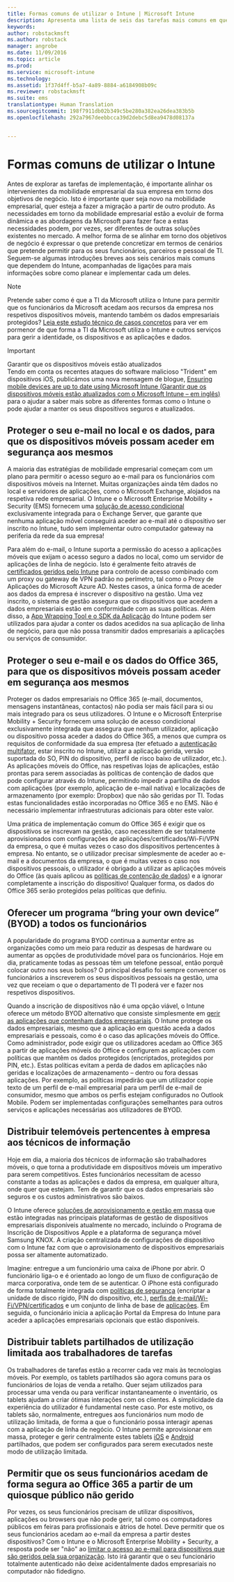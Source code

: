 ```yaml
---
title: Formas comuns de utilizar o Intune | Microsoft Intune
description: Apresenta uma lista de seis das tarefas mais comuns em que o Intune ajuda
keywords: 
author: robstackmsft
ms.author: robstack
manager: angrobe
ms.date: 11/09/2016
ms.topic: article
ms.prod: 
ms.service: microsoft-intune
ms.technology: 
ms.assetid: 1f37d4ff-b5a7-4a89-8884-a6184908b09c
ms.reviewer: robstackmsft
ms.suite: ems
translationtype: Human Translation
ms.sourcegitcommit: 198f7911db02b349c5be280a382ea26dea383b5b
ms.openlocfilehash: 292a7967deebbcca39d2debc5d8ea9478d08137a


---
```


# <a name="common-ways-to-use-intune"></a>Formas comuns de utilizar o Intune

Antes de explorar as tarefas de implementação, é importante alinhar os intervenientes da mobilidade empresarial da sua empresa em torno dos objetivos de negócio.  Isto é importante quer seja novo na mobilidade empresarial, quer esteja a fazer a migração a partir de outro produto.  As necessidades em torno da mobilidade empresarial estão a evoluir de forma dinâmica e as abordagens da Microsoft para fazer face a estas necessidades podem, por vezes, ser diferentes de outras soluções existentes no mercado.  A melhor forma de se alinhar em torno dos objetivos de negócio é expressar o que pretende concretizar em termos de cenários que pretende permitir para os seus funcionários, parceiros e pessoal de TI.  Seguem-se algumas introduções breves aos seis cenários mais comuns que dependem do Intune, acompanhadas de ligações para mais informações sobre como planear e implementar cada um deles.

>[!NOTE]
>Pretende saber como é que a TI da Microsoft utiliza o Intune para permitir que os funcionários da Microsoft acedam aos recursos da empresa nos respetivos dispositivos móveis, mantendo também os dados empresariais protegidos? [Leia este estudo técnico de casos concretos](https://www.microsoft.com/itshowcase/Article/Content/588) para ver em pormenor de que forma a TI da Microsoft utiliza o Intune e outros serviços para gerir a identidade, os dispositivos e as aplicações e dados.  

>[!IMPORTANT]
>Garantir que os dispositivos móveis estão atualizados<br>
>Tendo em conta os recentes ataques do software malicioso "Trident" em dispositivos iOS, publicámos uma nova mensagem de blogue, [Ensuring mobile devices are up to date using Microsoft Intune (Garantir que os dispositivos móveis estão atualizados com o Microsoft Intune – em inglês)](https://blogs.technet.microsoft.com/enterprisemobility/2016/08/26/ensuring-mobile-devices-are-up-to-date-using-microsoft-intune/) para o ajudar a saber mais sobre as diferentes formas como o Intune o pode ajudar a manter os seus dispositivos seguros e atualizados.

## <a name="securing-your-onpremises-email-and-data-so-it-can-be-safely-accessed-by-mobile-devices"></a>Proteger o seu e-mail no local e os dados, para que os dispositivos móveis possam aceder em segurança aos mesmos
A maioria das estratégias de mobilidade empresarial começam com um plano para permitir o acesso seguro ao e-mail para os funcionários com dispositivos móveis na Internet. Muitas organizações ainda têm dados no local e servidores de aplicações, como o Microsoft Exchange, alojados na respetiva rede empresarial. O Intune e o Microsoft Enterprise Mobility + Security (EMS) fornecem uma [solução de acesso condicional](/intune/deploy-use/restrict-access-to-email-and-o365-services-with-microsoft-intune) exclusivamente integrada para o Exchange Server, que garante que nenhuma aplicação móvel conseguirá aceder ao e-mail até o dispositivo ser inscrito no Intune, tudo sem implementar outro computador gateway na periferia da rede da sua empresa!

Para além do e-mail, o Intune suporta a permissão do acesso a aplicações móveis que exijam o acesso seguro a dados no local, como um servidor de aplicações de linha de negócio.  Isto é geralmente feito através de [certificados geridos pelo Intune](/intune/deploy-use/secure-resource-access-with-certificate-profiles) para controlo de acesso combinado com um proxy ou gateway de VPN padrão no perímetro, tal como o Proxy de Aplicações do Microsoft Azure AD.  Nestes casos, a única forma de aceder aos dados da empresa é inscrever o dispositivo na gestão.  Uma vez inscrito, o sistema de gestão assegura que os dispositivos que acedem a dados empresariais estão em conformidade com as suas políticas.  Além disso, a [App Wrapping Tool e o SDK da Aplicação](/intune/deploy-use/decide-how-to-prepare-apps-for-mobile-application-management-with-microsoft-intune) do Intune podem ser utilizados para ajudar a conter os dados acedidos na sua aplicação de linha de negócio, para que não possa transmitir dados empresariais a aplicações ou serviços de consumidor.

<!-- Learn more about how to plan and deploy Intune to help secure on-premises email and data. -->

## <a name="securing-your-office-365-email-and-data-so-it-can-be-safely-accessed-by-mobile-devices"></a>Proteger o seu e-mail e os dados do Office 365, para que os dispositivos móveis possam aceder em segurança aos mesmos
Proteger os dados empresariais no Office 365 (e-mail, documentos, mensagens instantâneas, contactos) não podia ser mais fácil para si ou mais integrado para os seus utilizadores. O Intune e o Microsoft Enterprise Mobility + Security fornecem uma solução de acesso condicional exclusivamente integrada que assegura que nenhum utilizador, aplicação ou dispositivo possa aceder a dados do Office 365, a menos que cumpra os requisitos de conformidade da sua empresa (ter efetuado a [autenticação multifator](/intune/deploy-use/protect-windows-devices-with-multi-factor-authentication), estar inscrito no Intune, utilizar a aplicação gerida, versão suportada do SO, PIN do dispositivo, perfil de risco baixo de utilizador, etc.). As aplicações móveis do Office, nas respetivas lojas de aplicações, estão prontas para serem associadas às políticas de contenção de dados que pode configurar através do Intune, permitindo impedir a partilha de dados com aplicações (por exemplo, aplicação de e-mail nativa) e localizações de armazenamento (por exemplo: Dropbox) que não são geridas por TI.  Todas estas funcionalidades estão incorporadas no Office 365 e no EMS.  Não é necessário implementar infraestruturas adicionais para obter este valor.

Uma prática de implementação comum do Office 365 é exigir que os dispositivos se inscrevam na gestão, caso necessitem de ser totalmente aprovisionados com configurações de aplicações/certificados/Wi-Fi/VPN da empresa, o que é muitas vezes o caso dos dispositivos pertencentes à empresa.  No entanto, se o utilizador precisar simplesmente de aceder ao e-mail e a documentos da empresa, o que é muitas vezes o caso nos dispositivos pessoais, o utilizador é obrigado a utilizar as aplicações móveis do Office (às quais aplicou as [políticas de contenção de dados](/intune/deploy-use/protect-apps-and-data-with-microsoft-intune)) e a ignorar completamente a inscrição do dispositivo!  Qualquer forma, os dados do Office 365 serão protegidos pelas políticas que definiu.

<!-- Learn more about how to plan and deploy Intune to help secure Office 365 email and data. -->

## <a name="offer-a-bring-your-own-device-byod-program-to-all-employees"></a>Oferecer um programa “bring your own device” (BYOD) a todos os funcionários
A popularidade do programa BYOD continua a aumentar entre as organizações como um meio para reduzir as despesas de hardware ou aumentar as opções de produtividade móvel para os funcionários. Hoje em dia, praticamente todas as pessoas têm um telefone pessoal, então porquê colocar outro nos seus bolsos? O principal desafio foi sempre convencer os funcionários a inscreverem os seus dispositivos pessoais na gestão, uma vez que receiam o que o departamento de TI poderá ver e fazer nos respetivos dispositivos.  

Quando a inscrição de dispositivos não é uma opção viável, o Intune oferece um método BYOD alternativo que consiste simplesmente em [gerir as aplicações que contenham dados empresariais](/intune/deploy-use/protect-apps-and-data-with-microsoft-intune).  O Intune protege os dados empresariais, mesmo que a aplicação em questão aceda a dados empresariais e pessoais, como é o caso das aplicações móveis do Office.  Como administrador, pode exigir que os utilizadores acedam ao Office 365 a partir de aplicações móveis do Office e configurem as aplicações com políticas que mantêm os dados protegidos (encriptados, protegidos por PIN, etc.).  Estas políticas evitam a perda de dados em aplicações não geridas e localizações de armazenamento – dentro ou fora dessas aplicações.  Por exemplo, as políticas impedirão que um utilizador copie texto de um perfil de e-mail empresarial para um perfil de e-mail de consumidor, mesmo que ambos os perfis estejam configurados no Outlook Mobile.  Podem ser implementadas configurações semelhantes para outros serviços e aplicações necessárias aos utilizadores de BYOD.

<!-- Learn more about how to plan and deploy Intune to support BYOD.-->

## <a name="issue-corporateowned-phones-to-your-information-workers"></a>Distribuir telemóveis pertencentes à empresa aos técnicos de informação
Hoje em dia, a maioria dos técnicos de informação são trabalhadores móveis, o que torna a produtividade em dispositivos móveis um imperativo para serem competitivos.  Estes funcionários necessitam de acesso constante a todas as aplicações e dados da empresa, em qualquer altura, onde quer que estejam.  Tem de garantir que os dados empresariais são seguros e os custos administrativos são baixos.  

O Intune oferece [soluções de aprovisionamento e gestão em massa](/intune/deploy-use/manage-corporate-owned-devices) que estão integradas nas principais plataformas de gestão de dispositivos empresariais disponíveis atualmente no mercado, incluindo o Programa de Inscrição de Dispositivos Apple e a plataforma de segurança móvel Samsung KNOX.  A criação centralizada de configurações de dispositivo com o Intune faz com que o aprovisionamento de dispositivos empresariais possa ser altamente automatizado.  

Imagine: entregue a um funcionário uma caixa de iPhone por abrir. O funcionário liga-o e é orientado ao longo de um fluxo de configuração de marca corporativa, onde tem de se autenticar. O iPhone está configurado de forma totalmente integrada com [políticas de segurança](/intune/deploy-use/manage-settings-and-features-on-your-devices-with-microsoft-intune-policies) (encriptar a unidade de disco rígido, PIN do dispositivo, etc.), [perfis de e-mail/Wi-Fi/VPN/certificados](/intune/deploy-use/enable-access-to-company-resources-with-microsoft-intune) e um conjunto de linha de base de [aplicações](/intune/deploy-use/add-apps). Em seguida, o funcionário inicia a aplicação Portal da Empresa do Intune para aceder a aplicações empresariais opcionais que estão disponíveis.

<!-- Learn more about how to plan and deploy Intune to support corporate owned devices. -->

## <a name="issue-limiteduse-shared-tablets-to-your-task-workers"></a>Distribuir tablets partilhados de utilização limitada aos trabalhadores de tarefas
Os trabalhadores de tarefas estão a recorrer cada vez mais às tecnologias móveis.  Por exemplo, os tablets partilhados são agora comuns para os funcionários de lojas de venda a retalho.  Quer sejam utilizados para processar uma venda ou para verificar instantaneamente o inventário, os tablets ajudam a criar ótimas interações com os clientes.  A simplicidade da experiência do utilizador é fundamental neste caso.  Por este motivo, os tablets são, normalmente, entregues aos funcionários num modo de utilização limitada, de forma a que o funcionário possa interagir apenas com a aplicação de linha de negócio.  O Intune permite aprovisionar em massa, proteger e gerir centralmente estes tablets [iOS](/intune/deploy-use/ios-policy-settings-in-microsoft-intune#general-configuration-policy-settings) e [Android](/intune/deploy-use/android-policy-settings-in-microsoft-intune#general-configuration-policy) partilhados, que podem ser configurados para serem executados neste modo de utilização limitada.

<!-- Learn more about how to plan and deploy Intune to support shared tablets. -->

## <a name="enable-your-employees-to-securely-access-office-365-from-an-unmanaged-public-kiosk"></a>Permitir que os seus funcionários acedam de forma segura ao Office 365 a partir de um quiosque público não gerido
Por vezes, os seus funcionários precisam de utilizar dispositivos, aplicações ou browsers que não pode gerir, tal como os computadores públicos em feiras para profissionais e átrios de hotel. Deve permitir que os seus funcionários acedam ao e-mail da empresa a partir destes dispositivos? Com o Intune e o Microsoft Enterprise Mobility + Security, <!--you have choices. The--> a resposta pode ser "não" ao [limitar o acesso ao e-mail para dispositivos que são geridos pela sua organização](/intune/deploy-use/restrict-access-to-email-and-o365-services-with-microsoft-intune).  <!-- Alternatively, you can choose to allow limited access to these untrusted computers by requiring multi-factor authentication and only allowing browser access (Outlook Web Access) in a mode where files cannot be downloaded (e.g. email attachments).--> Isto irá garantir que o seu funcionário totalmente autenticado não deixe acidentalmente dados empresariais no computador não fidedigno.

<!-- Learn more about how to plan and deploy Intune to support kiosks. -->



<!--HONumber=Nov16_HO2-->


